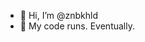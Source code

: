 - 👋 Hi, I’m @znbkhld
- 👀 My code runs. Eventually.

<!---
znbkhld/znbkhld is a ✨ special ✨ repository because its `README.md` (this file) appears on your GitHub profile.
You can click the Preview link to take a look at your changes.
--->
